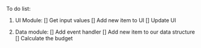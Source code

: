 To do list:

1) UI Module:
[] Get input values
[] Add new item to UI
[] Update UI

2) Data module:
[] Add event handler
[] Add new item to our data structure
[] Calculate the budget
